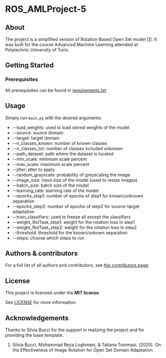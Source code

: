 # ROS_AMLProject-5


## About

The project is a simplified version of Rotation Based Open Set model \[[1](#acknowledgements)\]. It was built for the course Advanced Machine Learning attended at Polytechnic University of Turin.

## Getting Started

### Prerequisites

All prerequisites can be found in [requirements.txt](requirements.txt).

## Usage

Simply run `main.py` with the desired arguments:

- --load_weights: used to load stored weights of the model
- --source: source domain
- --target: target domain
- --n_classes_known: number of known classes
- --n_classes_tot: number of classes included unknown
- --path_dataset: path where the dataset is located
- --min_scale: minimum scale percent
- --max_scale: maximum scale percent
- --jitter: jitter to apply
- --random_grayscale: probability of greyscaling the image
- --image_size: input size of the model (used to resize images)
- --batch_size: batch size of the model
- --learning_rate: learning rate of the model
- --epochs_step1: number of epochs of step1 for known/unknown separation
- --epochs_step2: number of epochs of step2 for source-target adaptation
- --train_classifiers: used to freeze all except the classifiers
- --weight_RotTask_step1: weight for the rotation loss in step1
- --weight_RotTask_step2: weight for the rotation loss in step2
- --threshold: threshold for the known/unkown separation
- --steps: choose which steps to run

## Authors & contributors

For a full list of all authors and contributors, see [the contributors page](https://github.com/DarthReca/AML-Project/contributors).

## License

This project is licensed under the **MIT license**.

See [LICENSE](LICENSE) for more information.

## Acknowledgements

Thanks to Silvia Bucci for the support in realizing the project and for providing the base template.

1. Silvia Bucci, Mohammad Reza Loghmani, & Tatiana Tommasi. (2020). On the Effectiveness of Image Rotation for Open Set Domain Adaptation.

